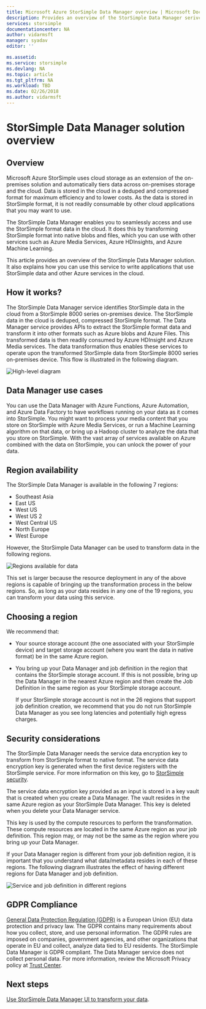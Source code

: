 ```yaml
---
title: Microsoft Azure StorSimple Data Manager overview | Microsoft Docs
description: Provides an overview of the StorSimple Data Manager serivce
services: storsimple
documentationcenter: NA
author: vidarmsft
manager: syadav
editor: ''

ms.assetid: 
ms.service: storsimple
ms.devlang: NA
ms.topic: article
ms.tgt_pltfrm: NA
ms.workload: TBD
ms.date: 02/26/2018
ms.author: vidarmsft
---
```


# StorSimple Data Manager solution overview

## Overview

Microsoft Azure StorSimple uses cloud storage as an extension of the on-premises solution and automatically tiers data across on-premises storage and the cloud. Data is stored in the cloud in a deduped and compressed format for maximum efficiency and to lower costs. As the data is stored in StorSimple format, it is not readily consumable by other cloud applications that you may want to use.

The StorSimple Data Manager enables you to seamlessly access and use the StorSimple format data in the cloud. It does this by transforming StorSimple format into native blobs and files, which you can use with other services such as Azure Media Services, Azure HDInsights, and Azure Machine Learning.

This article provides an overview of the StorSimple Data Manager solution. It also explains how you can use this service to write applications that use StorSimple data and other Azure services in the cloud.

## How it works?

The StorSimple Data Manager service identifies StorSimple data in the cloud from a StorSimple 8000 series on-premises device. The StorSimple data in the cloud is deduped, compressed StorSimple format. The Data Manager service provides APIs to extract the StorSimple format data and transform it into other formats such as Azure blobs and Azure Files. This transformed data is then readily consumed by Azure HDInsight and Azure Media services. The data transformation thus enables these services to operate upon the transformed StorSimple data from StorSimple 8000 series on-premises device. This flow is illustrated in the following diagram.

![High-level diagram](./media/storsimple-data-manager-overview/storsimple-data-manager-overview2.png)


## Data Manager use cases

You can use the Data Manager with Azure Functions, Azure Automation, and Azure Data Factory to have workflows running on your data as it comes into StorSimple. You might want to process your media content that you store on StorSimple with Azure Media Services, or run a Machine Learning algorithm on that data, or bring up a Hadoop cluster to analyze the data that you store on StorSimple. With the vast array of services available on Azure combined with the data on StorSimple, you can unlock the power of your data.


## Region availability

The StorSimple Data Manager is available in the following 7 regions:

 - Southeast Asia
 - East US
 - West US
 - West US 2
 - West Central US
 - North Europe
 - West Europe

However, the StorSimple Data Manager can be used to transform data in the following regions. 

![Regions available for data](./media/storsimple-data-manager-overview/data-manager-job-definition-different-regions-m.png)

This set is larger because the resource deployment in any of the above regions is capable of bringing up the transformation process in the below regions. So, as long as your data resides in any one of the 19 regions, you can transform your data using this service.


## Choosing a region

We recommend that:
 - Your source storage account (the one associated with your StorSimple device) and target storage account (where you want the data in native format) be in the same Azure region.
 - You bring up your Data Manager and job definition in the region that contains the StorSimple storage account. If this is not possible, bring up the Data Manager in the nearest Azure region and then create the Job Definition in the same region as your StorSimple storage account. 

    If your StorSimple storage account is not in the 26 regions that support job definition creation, we recommend that you do not run StorSimple Data Manager as you see long latencies and potentially high egress charges.

## Security considerations

The StorSimple Data Manager needs the service data encryption key to transform from StorSimple format to native format. The service data encryption key is generated when the first device registers with the StorSimple service. For more information on this key, go to [StorSimple security](storsimple-8000-security.md).

The service data encryption key provided as an input is stored in a key vault that is created when you create a Data Manager. The vault resides in the same Azure region as your StorSimple Data Manager. This key is deleted when you delete your Data Manager service.

This key is used by the compute resources to perform the transformation. These compute resources are located in the same Azure region as your job definition. This region may, or may not be the same as the region where you bring up your Data Manager.

If your Data Manager region is different from your job definition region, it is important that you understand what data/metadata resides in each of these regions. The following diagram illustrates the effect of having different regions for Data Manager and job definition.

![Service and job definition in different regions](./media/storsimple-data-manager-overview/data-manager-job-different-regions.png)

## GDPR Compliance

[General Data Protection Regulation (GDPR)](http://ec.europa.eu/justice/data-protection/reform/index_en.htm) is a European Union (EU) data protection and privacy law. The GDPR contains many requirements about how you collect, store, and use personal information. The GDPR rules are imposed on companies, government agencies, and other organizations that operate in EU and collect, analyze data tied to EU residents. 
The StorSimple Data Manager is GDPR compliant. The Data Manager service does not collect personal data.
For more information, review the Microsoft Privacy policy at [Trust Center](https://www.microsoft.com/trustcenter).

## Next steps

[Use StorSimple Data Manager UI to transform your data](storsimple-data-manager-ui.md).

